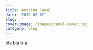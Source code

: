 ```yaml
---
title: Amazing Canal
date: '2019-02-07'
slug: ''
cover-image: /images/canal-cover.jpg
category: blog
---
```

bla bla bla
